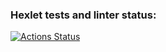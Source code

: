 ### Hexlet tests and linter status:
[![Actions Status](https://github.com/tihodrik/rails-project-63/workflows/hexlet-check/badge.svg)](https://github.com/tihodrik/rails-project-63/actions)